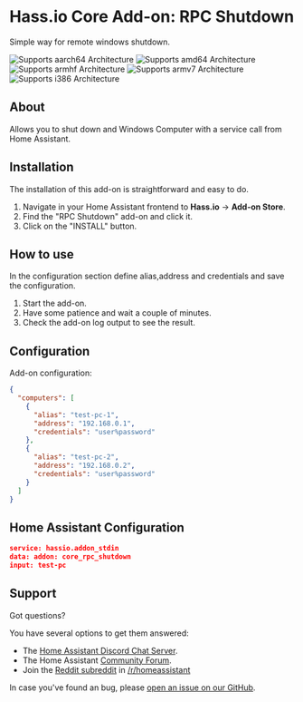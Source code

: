 # Hass.io Core Add-on: RPC Shutdown

Simple way for remote windows shutdown.

![Supports aarch64 Architecture][aarch64-shield] ![Supports amd64 Architecture][amd64-shield] ![Supports armhf Architecture][armhf-shield] ![Supports armv7 Architecture][armv7-shield] ![Supports i386 Architecture][i386-shield]

## About

Allows you to shut down and Windows Computer with a service call from Home Assistant.

## Installation

The installation of this add-on is straightforward and easy to do.

1. Navigate in your Home Assistant frontend to **Hass.io** -> **Add-on Store**.
2. Find the "RPC Shutdown" add-on and click it.
3. Click on the "INSTALL" button.

## How to use

In the configuration section define alias,address and credentials and save the configuration.

1. Start the add-on.
2. Have some patience and wait a couple of minutes.
3. Check the add-on log output to see the result.

## Configuration

Add-on configuration:

```json
{
  "computers": [
    {
      "alias": "test-pc-1",
      "address": "192.168.0.1",
      "credentials": "user%password"
    },
    {
      "alias": "test-pc-2",
      "address": "192.168.0.2",
      "credentials": "user%password"
    }
  ]
}
```

## Home Assistant Configuration

```json
service: hassio.addon_stdin 
data: addon: core_rpc_shutdown 
input: test-pc
```

## Support

Got questions?

You have several options to get them answered:

- The [Home Assistant Discord Chat Server][discord].
- The Home Assistant [Community Forum][forum].
- Join the [Reddit subreddit][reddit] in [/r/homeassistant][reddit]

In case you've found an bug, please [open an issue on our GitHub][issue].

[aarch64-shield]: https://img.shields.io/badge/aarch64-yes-green.svg
[amd64-shield]: https://img.shields.io/badge/amd64-yes-green.svg
[armhf-shield]: https://img.shields.io/badge/armhf-yes-green.svg
[armv7-shield]: https://img.shields.io/badge/armv7-yes-green.svg
[discord]: https://discord.gg/c5DvZ4e
[forum]: https://community.home-assistant.io
[i386-shield]: https://img.shields.io/badge/i386-yes-green.svg
[issue]: https://github.com/home-assistant/hassio-addons/issues
[reddit]: https://reddit.com/r/homeassistant
[repository]: https://github.com/hassio-addons/repository
